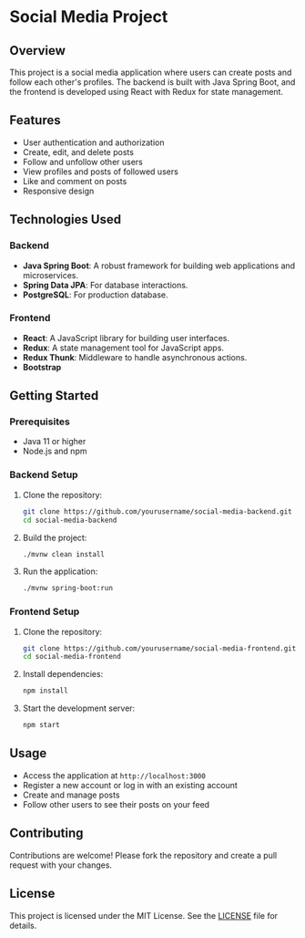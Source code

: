 # Social Media Project

## Overview
This project is a social media application where users can create posts and follow each other's profiles. The backend is built with Java Spring Boot, and the frontend is developed using React with Redux for state management.

## Features
- User authentication and authorization
- Create, edit, and delete posts
- Follow and unfollow other users
- View profiles and posts of followed users
- Like and comment on posts
- Responsive design

## Technologies Used
### Backend
- **Java Spring Boot**: A robust framework for building web applications and microservices.
- **Spring Data JPA**: For database interactions.
- **PostgreSQL**: For production database.

### Frontend
- **React**: A JavaScript library for building user interfaces.
- **Redux**: A state management tool for JavaScript apps.
- **Redux Thunk**: Middleware to handle asynchronous actions.
- **Bootstrap**

## Getting Started
### Prerequisites
- Java 11 or higher
- Node.js and npm

### Backend Setup
1. Clone the repository:
    ```bash
    git clone https://github.com/yourusername/social-media-backend.git
    cd social-media-backend
    ```

2. Build the project:
    ```bash
    ./mvnw clean install
    ```

3. Run the application:
    ```bash
    ./mvnw spring-boot:run
    ```

### Frontend Setup
1. Clone the repository:
    ```bash
    git clone https://github.com/yourusername/social-media-frontend.git
    cd social-media-frontend
    ```

2. Install dependencies:
    ```bash
    npm install
    ```

3. Start the development server:
    ```bash
    npm start
    ```

## Usage
- Access the application at `http://localhost:3000`
- Register a new account or log in with an existing account
- Create and manage posts
- Follow other users to see their posts on your feed

## Contributing
Contributions are welcome! Please fork the repository and create a pull request with your changes.

## License
This project is licensed under the MIT License. See the [LICENSE](LICENSE) file for details.
